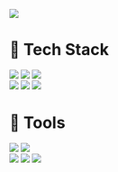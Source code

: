 <img src="https://capsule-render.vercel.app/api?type=waving&height=300&color=gradient&customColorList=10&text=Hello,%20World!&desc=South%20Korean%20Student%20Programmer&descAlignY=61&animation=fadeIn&fontAlignY=43"></img>
# 🌱 Tech Stack

<img src="https://img.shields.io/badge/Python-3766AB?style=flat-square&logo=Python&logoColor=white"/> <img src="https://img.shields.io/badge/C-343434?style=flat-square&logo=C&logoColor=white"/> <img src="https://img.shields.io/badge/C++-00599C?style=flat-square&logo=Cplusplus&logoColor=white"/> <br> <a href="https://www.w3.org/"><img src="https://img.shields.io/badge/HTML-E34F26?style=flat-square&logo=HTML5&logoColor=white"/></a> <a href="https://www.w3.org/"><img src="https://img.shields.io/badge/CSS-1572B6?style=flat-square&logo=CSS3&logoColor=white"/></a> <img src="https://img.shields.io/badge/JavaScript-F7DF1E?style=flat-square&logo=JavaScript&logoColor=white"/> 
<br>

# 🌱 Tools

<img src="https://img.shields.io/badge/Visual Studio Code-007ACC?style=flat-square&logo=lintcode&logoColor=white"/> <img src="https://img.shields.io/badge/Replit-F26207?style=flat-square&logo=Replit&logoColor=white"/> 
<br>
<img src="https://img.shields.io/badge/Vercel-000000?style=flat-square&logo=vercel&logoColor=white"/> <img src="https://img.shields.io/badge/Streamlit-FF4B4B?style=flat-square&logo=streamlit&logoColor=white"/> <img src="https://img.shields.io/badge/GitHub-181717?style=flat-square&logo=GitHub&logoColor=white"/>
